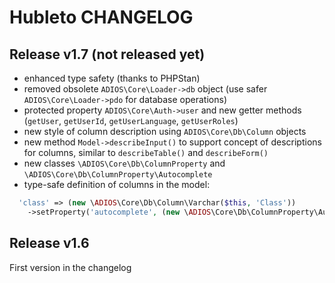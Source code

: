 # Hubleto CHANGELOG

## Release v1.7 (not released yet)

  * enhanced type safety (thanks to PHPStan)
  * removed obsolete `ADIOS\Core\Loader->db` object (use safer `ADIOS\Core\Loader->pdo` for database operations)
  * protected property `ADIOS\Core\Auth->user` and new getter methods (`getUser`, `getUserId`, `getUserLanguage`, `getUserRoles`)
  * new style of column description using `ADIOS\Core\Db\Column` objects
  * new method `Model->describeInput()` to support concept of descriptions for columns, similar to `describeTable()` and `describeForm()`
  * new classes `\ADIOS\Core\Db\ColumnProperty` and `\ADIOS\Core\Db\ColumnProperty\Autocomplete`
  * type-safe definition of columns in the model:

```php
  'class' => (new \ADIOS\Core\Db\Column\Varchar($this, 'Class'))
    ->setProperty('autocomplete', (new \ADIOS\Core\Db\ColumnProperty\Autocomplete())->setEndpoint('api/classes/get')->setCreatable(true))
```

## Release v1.6

First version in the changelog